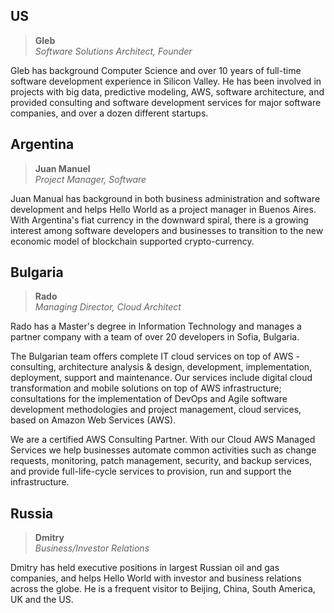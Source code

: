 ## US

> **Gleb**<br>
> *Software Solutions Architect, Founder*

Gleb has background Computer Science and over 10 years of full-time software development experience in
Silicon Valley. He has been involved in projects with big data, predictive modeling, AWS, software architecture,
and provided consulting and software development services for major software companies, and over a dozen different
startups.

## Argentina

> **Juan Manuel**<br>
> *Project Manager, Software*

Juan Manual has background in both business administration and software development and helps Hello World
as a project manager in Buenos Aires. With Argentina's fiat currency in the downward spiral, there is a growing
interest among software developers and businesses to transition to the new economic model of blockchain supported
crypto-currency.

## Bulgaria

> **Rado**<br>
> *Managing Director, Cloud Architect*

Rado has a Master's degree in Information Technology and manages a partner company with a team of over 20 developers
in Sofia, Bulgaria.

The Bulgarian team offers complete IT cloud services on top of AWS - consulting, architecture analysis & design,
development, implementation, deployment, support and maintenance. Our services include digital cloud transformation and
mobile solutions on top of AWS infrastructure; consultations for the implementation of DevOps and Agile software
development methodologies and project management, cloud services, based on Amazon Web Services (AWS).

We are a certified AWS Consulting Partner. With our Cloud AWS Managed Services we help businesses automate
common activities such as change requests, monitoring, patch management, security, and backup services, and provide
full-life-cycle services to provision, run and support the infrastructure.

## Russia

> **Dmitry**<br>
> *Business/Investor Relations*

Dmitry has held executive positions in largest Russian oil and gas companies, and helps Hello World with investor
and business relations across the globe. He is a frequent visitor to Beijing, China, South America, UK and the US.


